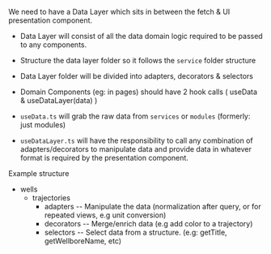 We need to have a Data Layer which sits in between the fetch & UI presentation component.

- Data Layer will consist of all the data domain logic required to be passed to any components.
- Structure the data layer folder so it follows the `service` folder structure
- Data Layer folder will be divided into adapters, decorators & selectors

- Domain Components (eg: in pages) should have 2 hook calls ( useData & useDataLayer(data) )
- `useData.ts` will grab the raw data from `services` or `modules` (formerly: just modules)
- `useDataLayer.ts` will have the responsibility to call any combination of adapters/decorators to manipulate data and provide data in whatever format is required by the presentation component.

Example structure

- wells
  - trajectories
    - adapters
      -- Manipulate the data (normalization after query, or for repeated views, e.g unit conversion)
    - decorators
      -- Merge/enrich data (e.g add color to a trajectory)
    - selectors
      -- Select data from a structure. (e.g: getTitle, getWellboreName, etc)
